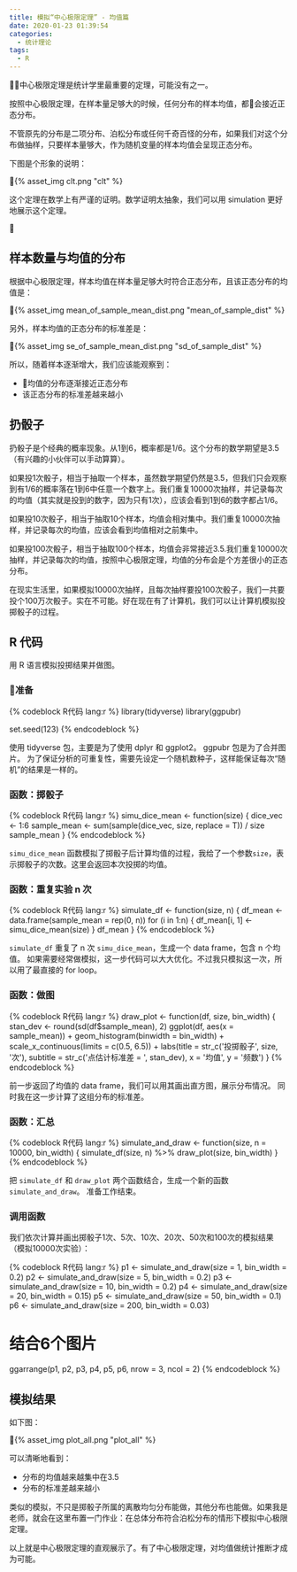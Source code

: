 ```yaml
---
title: 模拟“中心极限定理” - 均值篇
date: 2020-01-23 01:39:54
categories:
  - 统计理论
tags:
  - R
---
```


中心极限定理是统计学里最重要的定理，可能没有之一。

按照中心极限定理，在样本量足够大的时候，任何分布的样本均值，都会接近正态分布。

不管原先的分布是二项分布、泊松分布或任何千奇百怪的分布，如果我们对这个分布做抽样，只要样本量够大，作为随机变量的样本均值会呈现正态分布。

下图是个形象的说明：

{% asset_img clt.png  "clt" %}

这个定理在数学上有严谨的证明。数学证明太抽象，我们可以用 simulation 更好地展示这个定理。

<!-- more -->

## 样本数量与均值的分布

根据中心极限定理，样本均值在样本量足够大时符合正态分布，且该正态分布的均值是：

{% asset_img mean_of_sample_mean_dist.png  "mean_of_sample_dist" %}

另外，样本均值的正态分布的标准差是：

{% asset_img se_of_sample_mean_dist.png  "sd_of_sample_dist" %}

所以，随着样本逐渐增大，我们应该能观察到：
- 均值的分布逐渐接近正态分布
- 该正态分布的标准差越来越小


## 扔骰子

扔骰子是个经典的概率现象。从1到6，概率都是1/6。这个分布的数学期望是3.5（有兴趣的小伙伴可以手动算算）。

如果投1次骰子，相当于抽取一个样本，虽然数学期望仍然是3.5，但我们只会观察到有1/6的概率落在1到6中任意一个数字上。我们重复10000次抽样，并记录每次的均值（其实就是投到的数字，因为只有1次），应该会看到1到6的数字都占1/6。

如果投10次骰子，相当于抽取10个样本，均值会相对集中。我们重复10000次抽样，并记录每次的均值，应该会看到均值相对之前集中。

如果投100次骰子，相当于抽取100个样本，均值会非常接近3.5.我们重复10000次抽样，并记录每次的均值，按照中心极限定理，均值的分布会是个方差很小的正态分布。

在现实生活里，如果模拟10000次抽样，且每次抽样要投100次骰子，我们一共要投个100万次骰子。实在不可能。好在现在有了计算机，我们可以让计算机模拟投掷骰子的过程。

## R 代码

用 R 语言模拟投掷结果并做图。

### 准备

{% codeblock R代码 lang:r %}
library(tidyverse)
library(ggpubr)

set.seed(123)
{% endcodeblock %}

使用 tidyverse 包，主要是为了使用 dplyr 和 ggplot2。
ggpubr 包是为了合并图片。
为了保证分析的可重复性，需要先设定一个随机数种子，这样能保证每次“随机”的结果是一样的。

### 函数：掷骰子

{% codeblock R代码 lang:r %}
simu_dice_mean <- function(size) {
  dice_vec <- 1:6
  sample_mean <- sum(sample(dice_vec, size, replace = T)) / size
  sample_mean
}
{% endcodeblock %}

`simu_dice_mean` 函数模拟了掷骰子后计算均值的过程，我给了一个参数`size`，表示掷骰子的次数。这里会返回本次投掷的均值。

### 函数：重复实验 n 次
{% codeblock R代码 lang:r %}
simulate_df <- function(size, n) {
  df_mean <- data.frame(sample_mean = rep(0, n))
  for (i in 1:n) {
    df_mean[i, 1] <- simu_dice_mean(size)
  }
  df_mean
}
{% endcodeblock %}

`simulate_df` 重复了 n 次 `simu_dice_mean`，生成一个 data frame，包含 n 个均值。
如果需要经常做模拟，这一步代码可以大大优化。不过我只模拟这一次，所以用了最直接的 for loop。


### 函数：做图
{% codeblock R代码 lang:r %}
draw_plot <- function(df, size, bin_width) {
  stan_dev <- round(sd(df$sample_mean), 2)
  ggplot(df, aes(x = sample_mean)) + 
    geom_histogram(binwidth = bin_width) +
    scale_x_continuous(limits = c(0.5, 6.5)) + 
    labs(title = str_c('投掷骰子', size, '次'),
         subtitle = str_c('点估计标准差 = ', stan_dev),
         x = '均值',
         y = '频数') 
}
{% endcodeblock %}

前一步返回了均值的 data frame，我们可以用其画出直方图，展示分布情况。
同时我在这一步计算了这组分布的标准差。

### 函数：汇总

{% codeblock R代码 lang:r %}
simulate_and_draw <- function(size, n = 10000, bin_width) {
  simulate_df(size, n) %>%
    draw_plot(size, bin_width)
}{% endcodeblock %}

把 `simulate_df` 和 `draw_plot` 两个函数结合，生成一个新的函数`simulate_and_draw`。
准备工作结束。

### 调用函数
我们依次计算并画出掷骰子1次、5次、10次、20次、50次和100次的模拟结果（模拟10000次实验）：

{% codeblock R代码 lang:r %}
p1 <- simulate_and_draw(size = 1, bin_width = 0.2)
p2 <-  simulate_and_draw(size = 5, bin_width = 0.2)
p3 <- simulate_and_draw(size = 10,  bin_width = 0.2)
p4 <- simulate_and_draw(size = 20,  bin_width = 0.15)
p5 <- simulate_and_draw(size = 50,  bin_width = 0.1)
p6 <- simulate_and_draw(size = 200,  bin_width = 0.03)

# 结合6个图片
ggarrange(p1, p2, p3, p4, p5, p6,
          nrow = 3, ncol = 2)
{% endcodeblock %}

## 模拟结果

如下图：

{% asset_img plot_all.png  "plot_all" %}

可以清晰地看到：
- 分布的均值越来越集中在3.5
- 分布的标准差越来越小

类似的模拟，不只是掷骰子所属的离散均匀分布能做，其他分布也能做。如果我是老师，就会在这里布置一门作业：在总体分布符合泊松分布的情形下模拟中心极限定理。

以上就是中心极限定理的直观展示了。有了中心极限定理，对均值做统计推断才成为可能。
